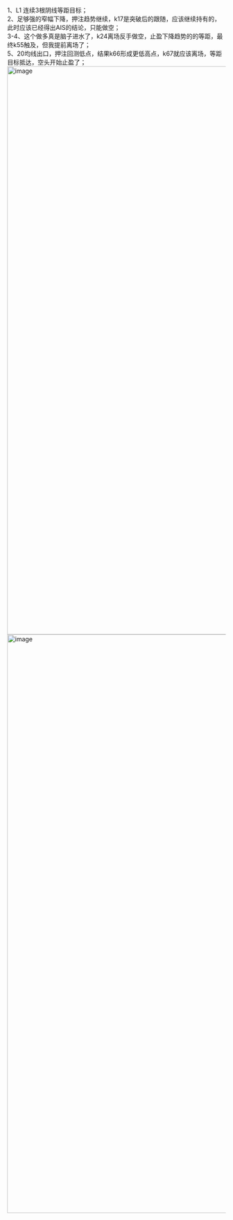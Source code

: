 1、L1 连续3根阴线等距目标；  
2、足够强的窄幅下降，押注趋势继续，k17是突破后的跟随，应该继续持有的，此时应该已经得出AIS的结论，只能做空；  
3-4、这个做多真是脑子进水了，k24离场反手做空，止盈下降趋势的的等距，最终k55触及，但我提前离场了；  
5、20均线出口，押注回测低点，结果k66形成更低高点，k67就应该离场，等距目标抵达，空头开始止盈了；  
<img width="2546" height="1310" alt="image" src="https://github.com/user-attachments/assets/586a9870-b500-4580-a2f9-f9ea9d380e19" />
<img width="2410" height="1334" alt="image" src="https://github.com/user-attachments/assets/332e718d-5abe-4ee4-bee3-61da6e86b841" />
